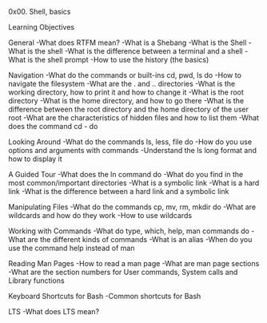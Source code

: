 0x00. Shell, basics

Learning Objectives

General
-What does RTFM mean?
-What is a Shebang
-What is the Shell
-What is the shell
-What is the difference between a terminal and a shell
-What is the shell prompt
-How to use the history (the basics)

Navigation
-What do the commands or built-ins cd, pwd, ls do
-How to navigate the filesystem
-What are the . and .. directories
-What is the working directory, how to print it and how to change it
-What is the root directory
-What is the home directory, and how to go there
-What is the difference between the root directory and the home directory of the user root
-What are the characteristics of hidden files and how to list them
-What does the command cd - do

Looking Around
-What do the commands ls, less, file do
-How do you use options and arguments with commands
-Understand the ls long format and how to display it

A Guided Tour
-What does the ln command do
-What do you find in the most common/important directories
-What is a symbolic link
-What is a hard link
-What is the difference between a hard link and a symbolic link

Manipulating Files
-What do the commands cp, mv, rm, mkdir do
-What are wildcards and how do they work
-How to use wildcards

Working with Commands
-What do type, which, help, man commands do
-What are the different kinds of commands
-What is an alias
-When do you use the command help instead of man

Reading Man Pages
-How to read a man page
-What are man page sections
-What are the section numbers for User commands, System calls and Library functions

Keyboard Shortcuts for Bash
-Common shortcuts for Bash

LTS
-What does LTS mean?